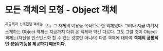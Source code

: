 # 모든 객체의 모형 - Object 객체

<sup>지금까지 소개했던 객체는</sup> 모두 그 자체의 이용을 목적으로 한 객체였다. 그러나 지금 여기서 소개하는 Object 객체는 지금까지 다뤄 온 객체와 약간 다르다. 그도 그럴 것이 Object 객체는(자신을 인스턴스화 할 수 있는 것뿐만 아니라) 다른 객체에 대하여 <strong>객체의 공통적인 성질/기능을 제공하기 때문이다.</strong>
